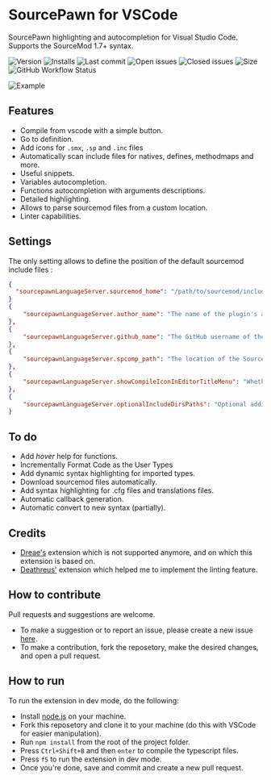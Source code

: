 
# SourcePawn for VSCode

SourcePawn highlighting and autocompletion for Visual Studio Code. Supports the SourceMod 1.7+ syntax.

![Version](https://vsmarketplacebadge.apphb.com/version/Sarrus.sourcepawn-vscode.svg) ![Installs](https://vsmarketplacebadge.apphb.com/installs-short/Sarrus.sourcepawn-vscode.svg) ![Last commit](https://img.shields.io/github/last-commit/Sarrus1/sourcepawn-vscode) ![Open issues](https://img.shields.io/github/issues/Sarrus1/sourcepawn-vscode) ![Closed issues](https://img.shields.io/github/issues-closed/Sarrus1/sourcepawn-vscode) ![Size](https://img.shields.io/github/repo-size/Sarrus1/sourcepawn-vscode) ![GitHub Workflow Status](https://img.shields.io/github/workflow/status/Sarrus1/sourcepawn-vscode/Package%20Extension)

![Example](https://raw.githubusercontent.com/Sarrus1/sourcepawn-vscode/master/images/example.gif)

## Features
- Compile from vscode with a simple button.
- Go to definition.
- Add icons for `.smx`, `.sp` and `.inc` files
- Automatically scan include files for natives, defines, methodmaps and more.
- Useful snippets.
- Variables autocompletion.
- Functions autocompletion with arguments descriptions.
- Detailed highlighting.
- Allows to parse sourcemod files from a custom location.
- Linter capabilities.

## Settings
The only setting allows to define the position of the default sourcemod include files :
```json
{
  "sourcepawnLanguageServer.sourcemod_home": "/path/to/sourcemod/include"
}
{
	"sourcepawnLanguageServer.author_name": "The name of the plugin's author (you)."
},
{
	"sourcepawnLanguageServer.github_name": "The GitHub username of the plugin's author (you)."
},
{
	"sourcepawnLanguageServer.spcomp_path": "The location of the SourceMod compiler"
},
{
	"sourcepawnLanguageServer.showCompileIconInEditorTitleMenu": "Whether to show the 'Compile Code' icon in editor title menu."
},
{
	"sourcepawnLanguageServer.optionalIncludeDirsPaths": "Optional additional include folders paths for the compiler. Use this if you know what you are doing. Leave blank to disable."
}
```

## To do
- Add _hover_ help for functions.
- Incrementally Format Code as the User Types
- Add dynamic syntax highlighting for imported types.
- Download sourcemod files automatically.
- Add syntax highlighting for .cfg files and translations files.
- Automatic callback generation.
- Automatic convert to new syntax (partially).

## Credits
 - [Dreae's](https://github.com/Dreae/sourcepawn-vscode) extension which is not supported anymore, and on which this extension is based on.
 - [Deathreus'](https://github.com/Deathreus/SPLinter) extension which helped me to implement the linting feature.


## How to contribute
Pull requests and suggestions are welcome.
 - To make a suggestion or to report an issue, please create a new issue [here](https://github.com/Sarrus1/sourcepawn-vscode/issues).
 - To make a contribution, fork the reposetory, make the desired changes, and open a pull request.

## How to run
To run the extension in dev mode, do the following:
 - Install [node.js](https://nodejs.org/en/) on your machine.
 - Fork this reposetory and clone it to your machine (do this with VSCode for easier manipulation).
 - Run `npm install` from the root of the project folder.
 - Press `Ctrl+Shift+B` and then `enter` to compile the typescript files.
 - Press `f5` to run the extension in dev mode.
 - Once you're done, save and commit and create a new pull request.
